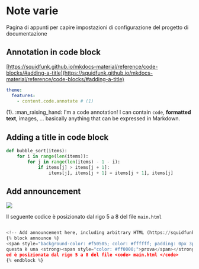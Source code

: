 # Note varie
Pagina di appunti per capire impostazioni di configurazione del progetto di documentazione

## Annotation in code block

[https://squidfunk.github.io/mkdocs-material/reference/code-blocks/#adding-a-title](https://squidfunk.github.io/mkdocs-material/reference/code-blocks/#adding-a-title)


``` yaml
theme:
  features:
    - content.code.annotate # (1)
```

(1).  :man_raising_hand: I'm a code annotation! I can contain `code`, __formatted
    text__, images, ... basically anything that can be expressed in Markdown.



## Adding a title in code block

``` py title="bubble_sort.py"
def bubble_sort(items):
    for i in range(len(items)):
        for j in range(len(items) - 1 - i):
            if items[j] > items[j + 1]:
                items[j], items[j + 1] = items[j + 1], items[j]
```


## Add announcement
![](https://user-images.githubusercontent.com/3757525/139603760-edc4a47f-b19e-4be7-b684-633cf4c4cebc.png)

Il seguente codice è posizionato dal rigo 5 a 8 del file `main.html`

``` py title="Add announcement"

<!-- Add announcement here, including arbitrary HTML (https://squidfunk.github.io/mkdocs-material/setup/setting-up-the-header/#announcement-bar) -->
{% block announce %}
<span style="background-color: #f50505; color: #ffffff; padding: 0px 3px; border-radius: 4px;"><b>Importante news</b>:</span>
questa è una <strong><span style="color: #ff0000;">prova</span></strong> di announcement nell'header sopra il titolo, 
ed è posizionata dal rigo 5 a 8 del file <code> main.html </code> 
{% endblock %}

```
